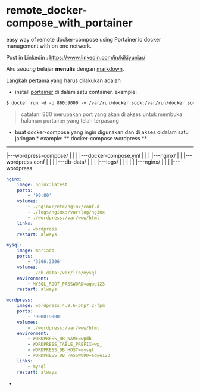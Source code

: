 # remote_docker-compose_with_portainer
easy way of remote docker-compose using Portainer.io docker management with on one network.

Post in Linkedin : https://www.linkedin.com/in/kikiyuniar/

Aku *sedang* belajar **menulis** dengan [markdown](https://en.wikipedia.org/wiki/Markdown).

Langkah pertama yang harus dilakukan adalah 
* install [portainer](https://www.portainer.io/) di dalam satu container.
example:

```html
$ docker run -d -p 860:9000 -v /var/run/docker.sock:/var/run/docker.sock portainer/portainer
```
>catatan: 860 merupakan port yang akan di akses untuk membuka halaman portainer yang telah terpasang

* buat docker-compose yang ingin digunakan dan di akses didalam satu jaringan.*
example:
** docker-compose wordpress **
---
|---wordpress-compose/
| |
| |---docker-compose.yml
| |
| |---nginx/
| |   |---wordpress.conf
| |
| |---db-data/
| |
| |---logs/
| |   |
| |   |---nginx/
| |
| |---wordpress

```yml
nginx:
    image: nginx:latest
    ports:
        - '90:80'
    volumes:
        - ./nginx:/etc/nginx/conf.d
        - ./logs/nginx:/var/log/nginx
        - ./wordpress:/var/www/html
    links:
        - wordpress
    restart: always

mysql:
    image: mariadb
    ports:
        - '3306:3306'
    volumes:
        - ./db-data:/var/lib/mysql
    environment:
        - MYSQL_ROOT_PASSWORD=aqwe123
    restart: always

wordpress:
    image: wordpress:4.9.6-php7.2-fpm
    ports:
        - '9000:9000'
    volumes:
        - ./wordpress:/var/www/html
    environment:
        - WORDPRESS_DB_NAME=wpdb
        - WORDPRESS_TABLE_PREFIX=wp_
        - WORDPRESS_DB_HOST=mysql
        - WORDPRESS_DB_PASSWORD=aqwe123
    links:
        - mysql
    restart: always

```

* 
